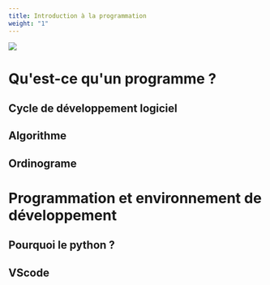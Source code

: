 ```yaml
---
title: Introduction à la programmation
weight: "1"
---
```


![](blueprint.png)
# Qu'est-ce qu'un programme ?
## Cycle de développement logiciel
## Algorithme

## Ordinograme


# Programmation et environnement de développement

## Pourquoi le python ?

## VScode

